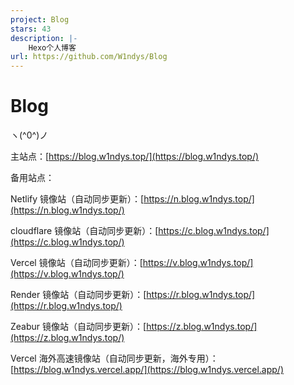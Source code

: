 ```yaml
---
project: Blog
stars: 43
description: |-
    Hexo个人博客
url: https://github.com/W1ndys/Blog
---
```


# Blog

ヽ(^0^)ノ

主站点：[https://blog.w1ndys.top/](https://blog.w1ndys.top/)

备用站点：

Netlify 镜像站（自动同步更新）：[https://n.blog.w1ndys.top/](https://n.blog.w1ndys.top/)

cloudflare 镜像站（自动同步更新）：[https://c.blog.w1ndys.top/](https://c.blog.w1ndys.top/)

Vercel 镜像站（自动同步更新）：[https://v.blog.w1ndys.top/](https://v.blog.w1ndys.top/)

Render 镜像站（自动同步更新）：[https://r.blog.w1ndys.top/](https://r.blog.w1ndys.top/)

Zeabur 镜像站（自动同步更新）：[https://z.blog.w1ndys.top/](https://z.blog.w1ndys.top/)

Vercel 海外高速镜像站（自动同步更新，海外专用）：[https://blog.w1ndys.vercel.app/](https://blog.w1ndys.vercel.app/)

